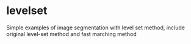 # levelset
Simple examples of image segmentation with level set method, include original level-set method and fast marching method
